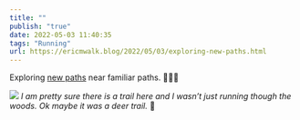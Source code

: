 ```yaml
---
title: ""
publish: "true"
date: 2022-05-03 11:40:35
tags: "Running"
url: https://ericmwalk.blog/2022/05/03/exploring-new-paths.html
---
```


Exploring [new paths](http://www.strava.com/activities/7081616646) near familiar paths. 🏃🏻‍♂️

![](https://ericmwalk.blog/uploads/2022/3c9e6dc83a.jpg)
*I am pretty sure there is a trail here and I wasn’t just running though the woods. Ok maybe it was a deer trail.* 🦌